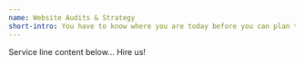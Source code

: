 ```yaml
---
name: Website Audits & Strategy
short-intro: You have to know where you are today before you can plan tomorrow. Let LWS audit your site and craft a plan for tomorrow.
---
```

Service line content below...
Hire us!
